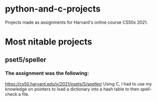 # python-and-c-projects
Projects made as assignments for Harvard's online course CS50x 2021.


# Most nitable projects
## pset5/speller
### The assignment was the following:
https://cs50.harvard.edu/x/2021/psets/5/speller/
Using C, I had to use my knowledge on pointers to load a dictionary into a hash table to then spell-check a file. 
